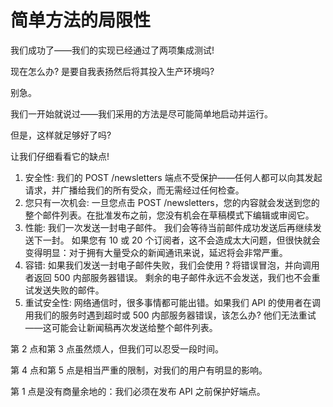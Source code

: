 # 简单方法的局限性

我们成功了——我们的实现已经通过了两项集成测试!

现在怎么办? 是要自我表扬然后将其投入生产环境吗?

别急。

我们一开始就说过——我们采用的方法是尽可能简单地启动并运行。

但是，这样就足够好了吗?

让我们仔细看看它的缺点!

1. 安全性:
  我们的 POST /newsletters 端点不受保护——任何人都可以向其发起请求，并广播给我们的所有受众，而无需经过任何检查。
2. 您只有一次机会:
  一旦您点击 POST /newsletters，您的内容就会发送到您的整个邮件列表。在批准发布之前，您没有机会在草稿模式下编辑或审阅它。
3. 性能:
  我们一次发送一封电子邮件。
  我们会等待当前邮件成功发送后再继续发送下一封。
  如果您有 10 或 20 个订阅者，这不会造成太大问题，但很快就会变得明显：对于拥有大量受众的新闻通讯来说，延迟将会非常严重。
4. 容错:
  如果我们发送一封电子邮件失败，我们会使用 ? 将错误冒泡，并向调用者返回 500 内部服务器错误。
  剩余的电子邮件永远不会发送，我们也不会重试发送失败的邮件。
5. 重试安全性:
  网络通信时，很多事情都可能出错。如果我们 API 的使用者在调用我们的服务时遇到超时或 500 内部服务器错误，该怎么办?
  他们无法重试——这可能会让新闻稿再次发送给整个邮件列表。

第 2 点和第 3 点虽然烦人，但我们可以忍受一段时间。

第 4 点和第 5 点是相当严重的限制，对我们的用户有明显的影响。

第 1 点是没有商量余地的：我们必须在发布 API 之前保护好端点。
